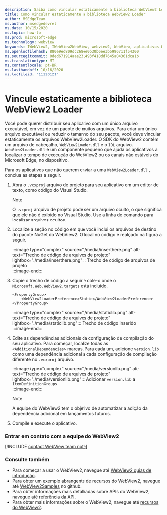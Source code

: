 ```yaml
---
description: Saiba como vincular estaticamente a biblioteca WebView2 Loader.
title: Como vincular estaticamente a biblioteca WebView2 Loader
author: MSEdgeTeam
ms.author: msedgedevrel
ms.date: 10/15/2020
ms.topic: how-to
ms.prod: microsoft-edge
ms.technology: webview
keywords: IWebView2, IWebView2WebView, webview2, WebView, aplicativos Win32, Win32, Edge, ICoreWebView2, ICoreWebView2Host, controle do navegador, HTML Edge
ms.openlocfilehash: 880e9ed809dc268ee0b30b6ee3b5996711f54300
ms.sourcegitcommit: 0ded671914aae231493f418dd7645a04361dca1b
ms.translationtype: MT
ms.contentlocale: pt-BR
ms.lasthandoff: 10/16/2020
ms.locfileid: "11120121"
---
```

# Vincule estaticamente a biblioteca WebView2 Loader  

Você pode querer distribuir seu aplicativo com um único arquivo executável, em vez de um pacote de muitos arquivos. Para criar um único arquivo executável ou reduzir o tamanho do seu pacote, você deve vincular estaticamente os arquivos WebView2Loader. O SDK do WebView2 contém um arquivo de cabeçalho, `WebView2Loader.dll` e o `IDL` arquivo. `WebView2Loader.dll` é um componente pequeno que ajuda os aplicativos a localizar o tempo de execução do WebView2 ou os canais não estáveis do Microsoft Edge, no dispositivo.  

Para os aplicativos que não querem enviar a uma `WebView2Loader.dll` , conclua as etapas a seguir.  

1.  Abra o `.vcxproj` arquivo de projeto para seu aplicativo em um editor de texto, como código do Visual Studio.  
    
    > [!NOTE]
    > O `.vcproj` arquivo de projeto pode ser um arquivo oculto, o que significa que ele não é exibido no Visual Studio.  Use a linha de comando para localizar arquivos ocultos.  
    
1.  Localize a seção no código em que você inclui os arquivos de destino do pacote NuGet do WebView2.  O local no código é realçado na figura a seguir.  

    :::image type="complex" source="./media/inserthere.png" alt-text="Trecho de código de arquivos de projeto" lightbox="./media/inserthere.png":::
       Trecho de código de arquivos de projeto   
    :::image-end:::  
  
1.  Copie o trecho de código a seguir e cole-o onde o `Microsoft.Web.WebView2.targets` está incluído.  

    ```xaml
    <PropertyGroup> 
        <WebView2LoaderPreference>Static</WebView2LoaderPreference> 
    </PropertyGroup>
    ```
      
    :::image type="complex" source="./media/staticlib.png" alt-text="Trecho de código de arquivos de projeto" lightbox="./media/staticlib.png":::
       Trecho de código inserido  
    :::image-end:::  
    
1.  Edite as dependências adicionais da configuração de compilação do seu aplicativo.  Para começar, localize todas as `<AdditionalDependencies>` marcas. Para cada um, adicione `version.lib` como uma dependência adicional a cada configuração de compilação diferente no `.vcxproj` arquivo.  
    
    :::image type="complex" source="./media/versionlib.png" alt-text="Trecho de código de arquivos de projeto" lightbox="./media/versionlib.png":::
       Adicionar `version.lib` a `ItemDefinitionGroups`  
    :::image-end:::  
    
    > [!NOTE]
    > A equipe do WebView2 tem o objetivo de automatizar a adição da dependência adicional em lançamentos futuros.  
    
1. Compile e execute o aplicativo.

### Entrar em contato com a equipe do WebView2  

[!INCLUDE [contact WebView team note](../includes/contact-webview-team-note.md)]  

### Consulte também  

*   Para começar a usar o WebView2, navegue até [WebView2 guias de introdução][Webview2MainGettingStarted].  
*   Para obter um exemplo abrangente de recursos do WebView2, navegue até [WebView2Samples][GithubMicrosoftedgeWebview2samples] no github.
*   Para obter informações mais detalhadas sobre APIs do WebView2, navegue até [referência da API][Webview2ApiReference].
*   Para obter mais informações sobre o WebView2, navegue até [recursos do WebView2][Webview2MainNextSteps].

<!-- links -->  

[DevtoolsGuideChromiumMain]: ../../devtools-guide-chromium.md "Ferramentas de desenvolvedor do Microsoft Edge (Chromium) | Documentos da Microsoft"  

[Webview2ApiReference]: ../webview2-api-reference.md "Referência de API do Microsoft Edge WebView2 | Documentos da Microsoft"  
[Webview2MainNextSteps]: ../index.md#next-steps "Próximas etapas-introdução ao Microsoft Edge WebView2 (visualização) | Documentos da Microsoft"  
[Webview2MainGettingStarted]: ../index.md#getting-started "Ponto de partida-introdução ao Microsoft Edge WebView2 (visualização) | Documentos da Microsoft"  

[GithubMicrosoftedgeWebviewfeedbackMain]: https://github.com/MicrosoftEdge/WebViewFeedback "Feedback da WebView-MicrosoftEdge/WebViewFeedback | GitHub"  
[GithubMicrosoftedgeWebview2samples]: https://github.com/MicrosoftEdge/WebView2Samples "Exemplos de WebView2-MicrosoftEdge/WebView2Samples | GitHub"  

[GithubMicrosoftVscodeJSDebugWhatsNew]: https://github.com/microsoft/vscode-js-debug#whats-new "Quais são as novidades? -Depurador JavaScript para código do Visual Studio-Microsoft/vscode-js-depuração | GitHub"  

[GithubMicrosoftVscodeEdgeDebug2ReadmeChromiumWebviewApplications]: https://github.com/microsoft/vscode-edge-debug2/blob/master/README.md#microsoft-edge-chromium-webview-applications "Aplicativos WebView do Microsoft Edge (Chromium)-depurador de código do Visual Studio para Microsoft Edge-Microsoft/vscode-Edge-debug2 | GitHub"  
